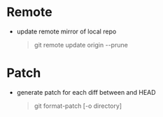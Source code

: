 Remote
====
* update remote mirror of local repo

    > git remote update origin --prune

Patch
====
* generate patch for each diff between <commit> and HEAD
    
    > git format-patch <commit> [-o directory]

